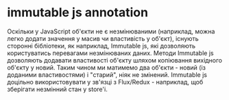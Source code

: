 # immutable js annotation

Оскільки у JavaScript об'єкти не є незмінюваними (наприклад, можна легко додати значення у масив чи властивість у об'єкт), існують сторонні бібліотеки, як наприклад, Immutable js, які дозволяють користуватись перевагами незмінюваних даних.
Методи Immutable js дозволяють додавати властивості об'єкту шляхом копіювання вихідного об'єкту у новий. Таким чином ми матимемо два об'єкти - новий (із доданими властивостями) і "старий", ніяк не змінений.
Immutable js доцільно використовувати у зв'язці з Flux/Redux - наприклад, щоб зберігати незмінний стан у store'і.   
